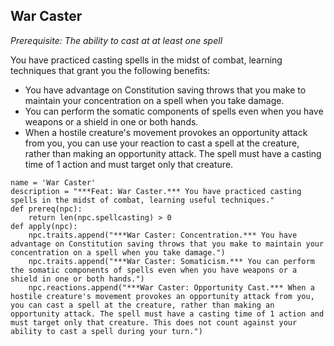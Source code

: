 ## War Caster
*Prerequisite: The ability to cast at at least one spell*

You have practiced casting spells in the midst of combat, learning techniques that grant you the following benefits:

* You have advantage on Constitution saving throws that you make to maintain your concentration on a spell when you take damage.
* You can perform the somatic components of spells even when you have weapons or a shield in one or both hands.
* When a hostile creature's movement provokes an opportunity attack from you, you can use your reaction to cast a spell at the creature, rather than making an opportunity attack. The spell must have a casting time of 1 action and must target only that creature.

```
name = 'War Caster'
description = "***Feat: War Caster.*** You have practiced casting spells in the midst of combat, learning useful techniques."
def prereq(npc): 
    return len(npc.spellcasting) > 0
def apply(npc):
    npc.traits.append("***War Caster: Concentration.*** You have advantage on Constitution saving throws that you make to maintain your concentration on a spell when you take damage.")
    npc.traits.append("***War Caster: Somaticism.*** You can perform the somatic components of spells even when you have weapons or a shield in one or both hands.")
    npc.reactions.append("***War Caster: Opportunity Cast.*** When a hostile creature's movement provokes an opportunity attack from you, you can cast a spell at the creature, rather than making an opportunity attack. The spell must have a casting time of 1 action and must target only that creature. This does not count against your ability to cast a spell during your turn.")
```

